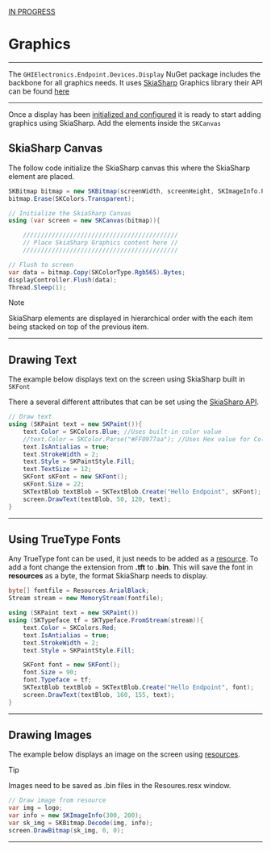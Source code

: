 [IN PROGRESS](error.md) 
# Graphics

---
The `GHIElectronics.Endpoint.Devices.Display` NuGet package includes the backbone for all graphics needs. It uses [SkiaSharp](https://learn.microsoft.com/en-us/xamarin/xamarin-forms/user-interface/graphics/skiasharp/) Graphics library their API can be found [here](https://learn.microsoft.com/en-us/dotnet/api/skiasharp?view=skiasharp-2.88)


---
Once a display has been [initialized and configured](../tutorials/displays.md) it is ready to start adding graphics using SkiaSharp. Add the elements inside the ```SKCanvas```

## SkiaSharp Canvas

The follow code initialize the SkiaSharp canvas this where the SkiaSharp element are placed.

```cs
SKBitmap bitmap = new SKBitmap(screenWidth, screenHeight, SKImageInfo.PlatformColorType, SKAlphaType.Premul);
bitmap.Erase(SKColors.Transparent);

// Initialize the SkiaSharp Canvas
using (var screen = new SKCanvas(bitmap)){

    ///////////////////////////////////////////
    // Place SkiaSharp Graphics content here //
    ///////////////////////////////////////////

// Flush to screen
var data = bitmap.Copy(SKColorType.Rgb565).Bytes;
displayController.Flush(data);
Thread.Sleep(1);
```




> [!Note]
> SkiaSharp elements are displayed in hierarchical order with the each item being stacked on top of the previous item. 

---

## Drawing Text

The example below displays text on the screen using SkiaSharp built in ```SKFont```

There a several different attributes that can be set using the [SkiaSharp API](https://learn.microsoft.com/en-us/dotnet/api/skiasharp).

```cs
// Draw text
using (SKPaint text = new SKPaint()){
    text.Color = SKColors.Blue; //Uses built-in color value
    //text.Color = SKColor.Parse("#FF0977aa"); //Uses Hex value for Color
    text.IsAntialias = true;
    text.StrokeWidth = 2;
    text.Style = SKPaintStyle.Fill;
    text.TextSize = 12;
    SKFont sKFont = new SKFont();
    sKFont.Size = 22;
    SKTextBlob textBlob = SKTextBlob.Create("Hello Endpoint", sKFont);
    screen.DrawText(textBlob, 50, 120, text);
}
```
---

## Using TrueType Fonts

Any TrueType font can be used, it just needs to be added as a [resource](resources.md). To add a font change the extension from **.tft** to **.bin**. This will save the font in **resources** as a byte, the format SkiaSharp needs to display. 

```cs
byte[] fontfile = Resources.ArialBlack;
Stream stream = new MemoryStream(fontfile);

using (SKPaint text = new SKPaint())
using (SKTypeface tf = SKTypeface.FromStream(stream)){
    text.Color = SKColors.Red;
    text.IsAntialias = true;
    text.StrokeWidth = 2;
    text.Style = SKPaintStyle.Fill;

    SKFont font = new SKFont();
    font.Size = 90;
    font.Typeface = tf;
    SKTextBlob textBlob = SKTextBlob.Create("Hello Endpoint", font);
    screen.DrawText(textBlob, 160, 155, text);
}
```
---

## Drawing Images

The example below displays an image on the screen using [resources](resources.md). 

> [!Tip]
> Images need to be saved as .bin files in the Resoures.resx window.

```cs
// Draw image from resource
var img = logo;
var info = new SKImageInfo(300, 200); 
var sk_img = SKBitmap.Decode(img, info);
screen.DrawBitmap(sk_img, 0, 0);
```

---